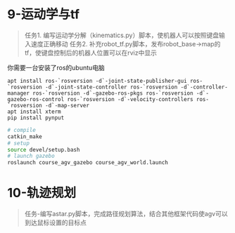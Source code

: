 # 9-运动学与tf

> 任务1. 编写运动学分解（kinematics.py）脚本，使机器人可以按照键盘输入速度正确移动
>任务2. 补充robot_tf.py脚本，发布robot_base->map的tf，使键盘控制后的机器人位置可以在rviz中显示

你需要一台安装了ros的ubuntu电脑
```
apt install ros-`rosversion -d`-joint-state-publisher-gui ros-`rosversion -d`-joint-state-controller ros-`rosversion -d`-controller-manager ros-`rosversion -d`-gazebo-ros-pkgs ros-`rosversion -d`-gazebo-ros-control ros-`rosversion -d`-velocity-controllers ros-`rosversion -d`-map-server
apt install xterm
pip install pynput
```



```bash
# compile
catkin_make
# setup
source devel/setup.bash
# launch gazebo
roslaunch course_agv_gazebo course_agv_world.launch
```



# 10-轨迹规划

> 任务-编写astar.py脚本，完成路径规划算法，结合其他框架代码使agv可以到达鼠标设置的目标点
